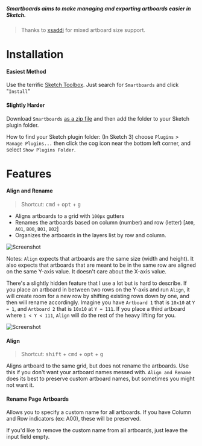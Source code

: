 ##### Smartboards aims to make managing and exporting artboards easier in Sketch.
> Thanks to [xsaddi](https://github.com/xsaddi) for mixed artboard size support.

# Installation

#### Easiest Method
Use the terrific [Sketch Toolbox](http://sketchtoolbox.com/).  Just search for `Smartboards` and click "`Install`"

#### Slightly Harder
Download `Smartboards` [as a zip file](https://github.com/elihorne/smartboards/archive/master.zip) and then add the folder to your Sketch plugin folder.

How to find your Sketch plugin folder: (In Sketch 3) choose `Plugins` > `Manage Plugins...` then click the cog icon near the bottom left corner, and select `Show Plugins Folder`.  

# Features

#### Align and Rename
> Shortcut: <kbd>cmd</kbd> + <kbd>opt</kbd> + <kbd>g</kbd>

* Aligns artboards to a grid with `100px` gutters
* Renames the artboards based on column (number) and row (letter) [`A00`, `A01`, `B00`, `B01`, `B02`]
* Organizes the artboards in the layers list by row and column.

![Screenshot](http://f.cl.ly/items/0d3o2p1Q3R2W2l0c3O25/smartboards.gif)

Notes: `Align` expects that artboards are the same size (width and height). It also expects that artboards that are meant to be in the same row are aligned on the same Y-axis value.  It doesn't care about the X-axis value.

There's a slightly hidden feature that I use a lot but is hard to describe.  If you place an artboard in between two rows on the Y-axis and run `Align`, it will create room for a new row by shifting existing rows down by one, and then will rename accordingly.  Imagine you have `Artboard 1` that is `10x10` at `Y = 1`, and `Artboard 2` that is `10x10` at `Y = 111`.  If you place a third artboard where `1 < Y < 111`, `Align` will do the rest of the heavy lifting for you.

![Screenshot](http://f.cl.ly/items/3P2p1M002x3G0W3z1h1S/smartboards-2.gif)

#### Align
>Shortcut: <kbd>shift</kbd> + <kbd>cmd</kbd> + <kbd>opt</kbd> + <kbd>g</kbd>

Aligns artboard to the same grid, but does not rename the artboards. Use this if you don't want your artboard names messed with. `Align and Rename` does its best to preserve custom artboard names, but sometimes you might not want it.

#### Rename Page Artboards

Allows you to specify a custom name for all artboards.  If you have Column and Row indicators (ex: A00), these will be preserved.

If you'd like to remove the custom name from all artboards, just leave the input field empty.  
